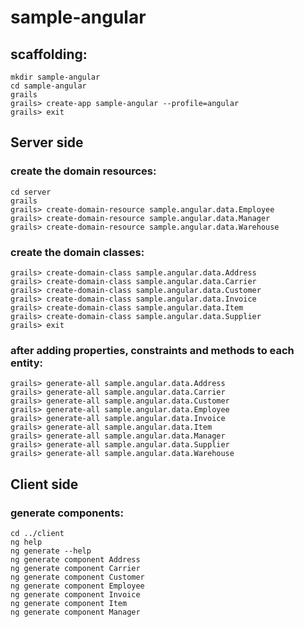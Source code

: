 # sample-angular

## scaffolding:
```
mkdir sample-angular
cd sample-angular
grails
grails> create-app sample-angular --profile=angular
grails> exit
```
## Server side

### create the domain resources:
```
cd server
grails
grails> create-domain-resource sample.angular.data.Employee
grails> create-domain-resource sample.angular.data.Manager
grails> create-domain-resource sample.angular.data.Warehouse
```

### create the domain classes:
```
grails> create-domain-class sample.angular.data.Address
grails> create-domain-class sample.angular.data.Carrier
grails> create-domain-class sample.angular.data.Customer
grails> create-domain-class sample.angular.data.Invoice
grails> create-domain-class sample.angular.data.Item
grails> create-domain-class sample.angular.data.Supplier
grails> exit
```

### after adding properties, constraints and methods to each entity:
```
grails> generate-all sample.angular.data.Address
grails> generate-all sample.angular.data.Carrier
grails> generate-all sample.angular.data.Customer
grails> generate-all sample.angular.data.Employee
grails> generate-all sample.angular.data.Invoice
grails> generate-all sample.angular.data.Item
grails> generate-all sample.angular.data.Manager
grails> generate-all sample.angular.data.Supplier
grails> generate-all sample.angular.data.Warehouse
```

## Client side

### generate components:
```
cd ../client
ng help
ng generate --help
ng generate component Address
ng generate component Carrier
ng generate component Customer
ng generate component Employee
ng generate component Invoice
ng generate component Item
ng generate component Manager
```

